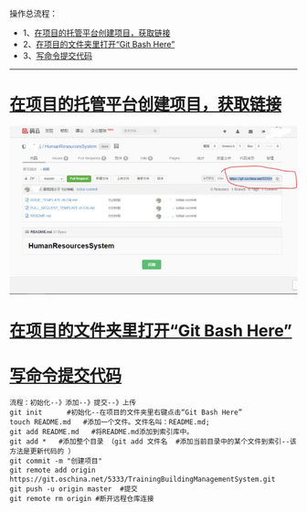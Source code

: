 操作总流程：
- 1、[在项目的托管平台创建项目，获取链接](#git-01)
- 2、[在项目的文件夹里打开“Git Bash Here”](#git-02)
- 3、[写命令提交代码](#git-03)

----------

# <a name="git-01" href="#" >在项目的托管平台创建项目，获取链接</a>
![](image/1-1.png)

# <a name="git-02" href="#" >在项目的文件夹里打开“Git Bash Here”</a>
# <a name="git-03" href="#" >写命令提交代码</a>
```
流程：初始化--》添加--》提交--》上传
git init      #初始化--在项目的文件夹里右键点击“Git Bash Here”
touch README.md   #添加一个文件。文件名叫：README.md;
git add README.md   #将README.md添加到索引库中。
git add *   #添加整个目录 （git add 文件名  #添加当前目录中的某个文件到索引--该方法是更新代码的 ）
git commit -m "创建项目"
git remote add origin https://git.oschina.net/5333/TrainingBuildingManagementSystem.git
git push -u origin master  #提交
git remote rm origin #断开远程仓库连接
```